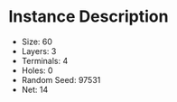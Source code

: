 # Instance Description

* Size: 60
* Layers: 3
* Terminals: 4
* Holes: 0
* Random Seed: 97531
* Net: 14
